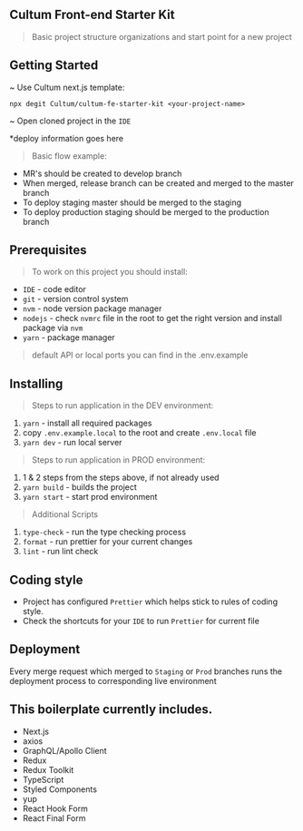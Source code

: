 ## Cultum Front-end Starter Kit

> Basic project structure organizations and start point for a new project

## Getting Started

~ Use Cultum next.js template:

`npx degit Cultum/cultum-fe-starter-kit <your-project-name>`

~ Open cloned project in the `IDE`

*deploy information goes here

> Basic flow example:

- MR's should be created to develop branch
- When merged, release branch can be created and merged to the master branch
- To deploy staging master should be merged to the staging
- To deploy production staging should be merged to the production branch

## Prerequisites

> To work on this project you should install:

- `IDE` - code editor
- `git` - version control system
- `nvm` - node version package manager
- `nodejs` - check `nvmrc` file in the root to get the right version and install package via `nvm`
- `yarn` - package manager

> default API or local ports you can find in the .env.example

## Installing

> Steps to run application in the DEV environment:

1. `yarn` - install all required packages
2. copy `.env.example.local` to the root and create `.env.local` file
3. `yarn dev` - run local server

> Steps to run application in PROD environment:

1. 1 & 2 steps from the steps above, if not already used
2. `yarn build` - builds the project
3. `yarn start` - start prod environment

> Additional Scripts

1. `type-check` - run the type checking process
2. `format` - run prettier for your current changes
3. `lint` - run lint check

## Coding style

- Project has configured `Prettier` which helps stick to rules of coding style.
- Check the shortcuts for your `IDE` to run `Prettier` for current file

## Deployment

Every merge request which merged to `Staging` or `Prod` branches runs the deployment process to corresponding live
environment

## This boilerplate currently includes.

- Next.js
- axios
- GraphQL/Apollo Client
- Redux
- Redux Toolkit
- TypeScript
- Styled Components
- yup
- React Hook Form
- React Final Form
